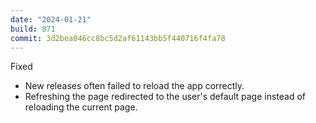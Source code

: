 ```yaml
---
date: "2024-01-21"
build: 871
commit: 3d2bea046cc8bc5d2af61143bb5f440716f4fa78
---
```


Fixed
- New releases often failed to reload the app correctly.
- Refreshing the page redirected to the user's default page instead of reloading the current page.
